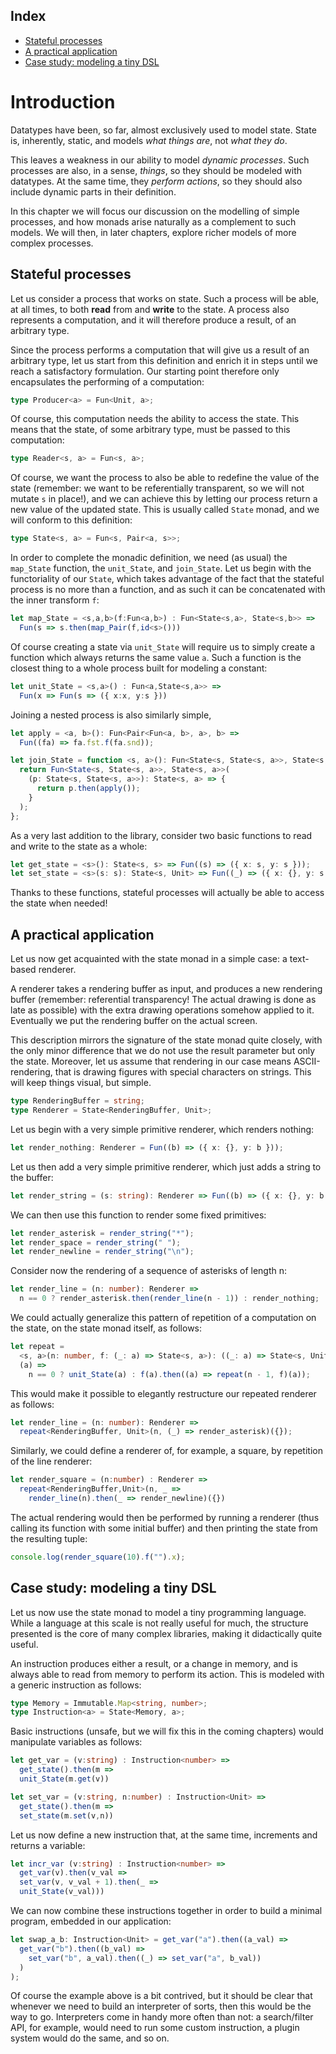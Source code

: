 <!-- index-start -->

## Index

- [Stateful processes
  ](#stateful-processes)
- [A practical application
  ](#a-practical-application)
- [Case study: modeling a tiny DSL
](#case-study-modeling-a-tiny-dsl)
<!-- index-end -->

# Introduction

Datatypes have been, so far, almost exclusively used to model state. State is, inherently, static, and models _what things are_, not _what they do_.

This leaves a weakness in our ability to model _dynamic processes_. Such processes are also, in a sense, _things_, so they should be modeled with datatypes. At the same time, they _perform actions_, so they should also include dynamic parts in their definition.

In this chapter we will focus our discussion on the modelling of simple processes, and how monads arise naturally as a complement to such models. We will then, in later chapters, explore richer models of more complex processes.

## Stateful processes

Let us consider a process that works on state. Such a process will be able, at all times, to both **read** from and **write** to the state. A process also represents a computation, and it will therefore produce a result, of an arbitrary type.

Since the process performs a computation that will give us a result of an arbitrary type, let us start from this definition and enrich it in steps until we reach a satisfactory formulation. Our starting point therefore only encapsulates the performing of a computation:

```ts
type Producer<a> = Fun<Unit, a>;
```

Of course, this computation needs the ability to access the state. This means that the state, of some arbitrary type, must be passed to this computation:

```ts
type Reader<s, a> = Fun<s, a>;
```

Of course, we want the process to also be able to redefine the value of the state (remember: we want to be referentially transparent, so we will not mutate `s` in place!), and we can achieve this by letting our process return a new value of the updated state. This is usually called `State` monad, and we will conform to this definition:

```ts
type State<s, a> = Fun<s, Pair<a, s>>;
```

In order to complete the monadic definition, we need (as usual) the `map_State` function, the `unit_State`, and `join_State`. Let us begin with the functoriality of our `State`, which takes advantage of the fact that the stateful process is no more than a function, and as such it can be concatenated with the inner transform `f`:

```ts
let map_State = <s,a,b>(f:Fun<a,b>) : Fun<State<s,a>, State<s,b>> =>
  Fun(s => s.then(map_Pair(f,id<s>()))
```

Of course creating a state via `unit_State` will require us to simply create a function which always returns the same value `a`. Such a function is the closest thing to a whole process built for modeling a constant:

```ts
let unit_State = <s,a>() : Fun<a,State<s,a>> =>
  Fun(x => Fun(s => ({ x:x, y:s }))
```

Joining a nested process is also similarly simple,

```ts
let apply = <a, b>(): Fun<Pair<Fun<a, b>, a>, b> =>
  Fun((fa) => fa.fst.f(fa.snd));

let join_State = function <s, a>(): Fun<State<s, State<s, a>>, State<s, a>> {
  return Fun<State<s, State<s, a>>, State<s, a>>(
    (p: State<s, State<s, a>>): State<s, a> => {
      return p.then(apply());
    }
  );
};
```

As a very last addition to the library, consider two basic functions to read and write to the state as a whole:

```ts
let get_state = <s>(): State<s, s> => Fun((s) => ({ x: s, y: s }));
let set_state = <s>(s: s): State<s, Unit> => Fun((_) => ({ x: {}, y: s }));
```

Thanks to these functions, stateful processes will actually be able to access the state when needed!

## A practical application

Let us now get acquainted with the state monad in a simple case: a text-based renderer.

A renderer takes a rendering buffer as input, and produces a new rendering buffer (remember: referential transparency! The actual drawing is done as late as possible) with the extra drawing operations somehow applied to it. Eventually we put the rendering buffer on the actual screen.

This description mirrors the signature of the state monad quite closely, with the only minor difference that we do not use the result parameter but only the state. Moreover, let us assume that rendering in our case means ASCII-rendering, that is drawing figures with special characters on strings. This will keep things visual, but simple.

```ts
type RenderingBuffer = string;
type Renderer = State<RenderingBuffer, Unit>;
```

Let us begin with a very simple primitive renderer, which renders nothing:

```ts
let render_nothing: Renderer = Fun((b) => ({ x: {}, y: b }));
```

Let us then add a very simple primitive renderer, which just adds a string to the buffer:

```ts
let render_string = (s: string): Renderer => Fun((b) => ({ x: {}, y: b + s }));
```

We can then use this function to render some fixed primitives:

```ts
let render_asterisk = render_string("*");
let render_space = render_string(" ");
let render_newline = render_string("\n");
```

Consider now the rendering of a sequence of asterisks of length n:

```ts
let render_line = (n: number): Renderer =>
  n == 0 ? render_asterisk.then(render_line(n - 1)) : render_nothing;
```

We could actually generalize this pattern of repetition of a computation on the state, on the state monad itself, as follows:

```ts
let repeat =
  <s, a>(n: number, f: (_: a) => State<s, a>): ((_: a) => State<s, Unit>) =>
  (a) =>
    n == 0 ? unit_State(a) : f(a).then((a) => repeat(n - 1, f)(a));
```

This would make it possible to elegantly restructure our repeated renderer as follows:

```ts
let render_line = (n: number): Renderer =>
  repeat<RenderingBuffer, Unit>(n, (_) => render_asterisk)({});
```

Similarly, we could define a renderer of, for example, a square, by repetition of the line renderer:

```ts
let render_square = (n:number) : Renderer =>
  repeat<RenderingBuffer,Unit>(n, _ =>
    render_line(n).then(_ => render_newline)({})
```

The actual rendering would then be performed by running a renderer (thus calling its function with some initial buffer) and then printing the state from the resulting tuple:

```ts
console.log(render_square(10).f("").x);
```

## Case study: modeling a tiny DSL

Let us now use the state monad to model a tiny programming language. While a language at this scale is not really useful for much, the structure presented is the core of many complex libraries, making it didactically quite useful.

An instruction produces either a result, or a change in memory, and is always able to read from memory to perform its action. This is modeled with a generic instruction as follows:

```ts
type Memory = Immutable.Map<string, number>;
type Instruction<a> = State<Memory, a>;
```

Basic instructions (unsafe, but we will fix this in the coming chapters) would manipulate variables as follows:

```ts
let get_var = (v:string) : Instruction<number> =>
  get_state().then(m =>
  unit_State(m.get(v))

let set_var = (v:string, n:number) : Instruction<Unit> =>
  get_state().then(m =>
  set_state(m.set(v,n))
```

Let us now define a new instruction that, at the same time, increments and returns a variable:

```ts
let incr_var (v:string) : Instruction<number> =>
  get_var(v).then(v_val =>
  set_var(v, v_val + 1).then(_ =>
  unit_State(v_val)))
```

We can now combine these instructions together in order to build a minimal program, embedded in our application:

```ts
let swap_a_b: Instruction<Unit> = get_var("a").then((a_val) =>
  get_var("b").then((b_val) =>
    set_var("b", a_val).then((_) => set_var("a", b_val))
  )
);
```

Of course the example above is a bit contrived, but it should be clear that whenever we need to build an interpreter of sorts, then this would be the way to go. Interpreters come in handy more often than not: a search/filter API, for example, would need to run some custom instruction, a plugin system would do the same, and so on.
